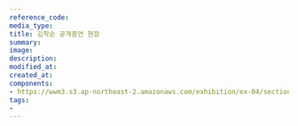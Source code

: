 ```yaml
---
reference_code:
media_type:
title: 김학순 공개증언 현장
summary:
image:
description:
modified_at:
created_at:
components:
- https://wwm3.s3.ap-northeast-2.amazonaws.com/exhibition/ex-04/section-02/4_김학순+공개증언+현장.JPG
tags:
-
---
```

